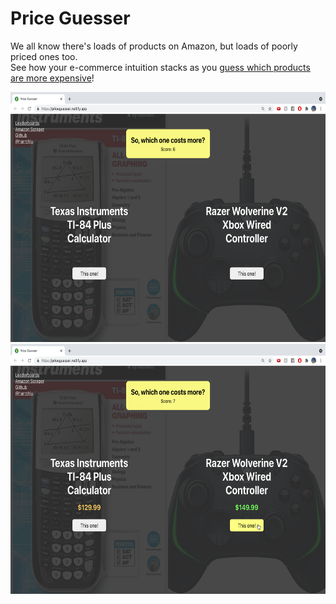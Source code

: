 # Price Guesser 

We all know there's loads of products on Amazon, but loads of poorly priced ones too.<br>
See how your e-commerce intuition stacks as you <a href="https://priceguesser.netlify.app">guess which products are more expensive</a>!

<img src="client/src/media/gameDemo1.png" height="400px">
<img src="client/src/media/gameDemo2.png" height="400px">
